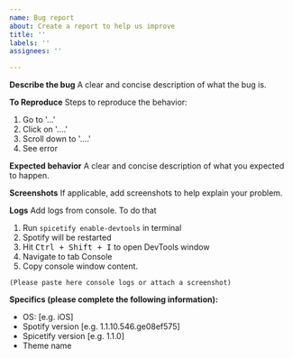 ```yaml
---
name: Bug report
about: Create a report to help us improve
title: ''
labels: ''
assignees: ''

---
```


**Describe the bug**
A clear and concise description of what the bug is.

**To Reproduce**
Steps to reproduce the behavior:
1. Go to '...'
2. Click on '....'
3. Scroll down to '....'
4. See error

**Expected behavior**
A clear and concise description of what you expected to happen.

**Screenshots**
If applicable, add screenshots to help explain your problem.

**Logs**
Add logs from console. To do that
1. Run `spicetify enable-devtools` in terminal
2. Spotify will be restarted
3. Hit <kbd>Ctrl + Shift + I</kbd> to open DevTools window
4. Navigate to tab Console
5. Copy console window content.

```console
(Please paste here console logs or attach a screenshot)
```

**Specifics (please complete the following information):**
 - OS: [e.g. iOS]
 - Spotify version [e.g. 1.1.10.546.ge08ef575]
 - Spicetify version [e.g. 1.1.0]
 - Theme name
